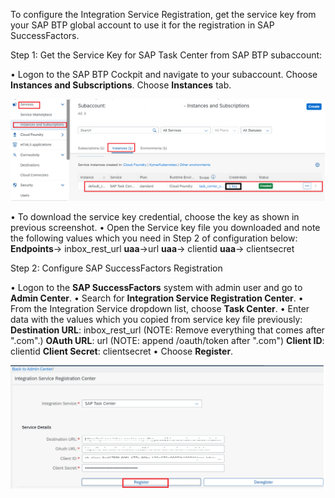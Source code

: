 To configure the Integration Service Registration, get the service key from your SAP BTP global account to use it for the registration in SAP SuccessFactors.

Step 1: Get the Service Key for SAP Task Center from SAP BTP subaccount:

•	Logon to the SAP BTP Cockpit and navigate to your subaccount. Choose **Instances and Subscriptions**. Choose **Instances** tab. 

![alt text](images/1.png)

•	To download the service key credential, choose the key as shown in previous screenshot.
•	Open the Service key file you downloaded and note the following values which you need in Step 2 of configuration below:
    **Endpoints**->  inbox_rest_url
    **uaa**->url
    **uaa**->  clientid
    **uaa**-> clientsecret

Step 2: Configure SAP SuccessFactors Registration

•	Logon to the **SAP SuccessFactors** system with admin user and go to **Admin Center**.
•	Search for **Integration Service Registration Center**.
•	From the Integration Service dropdown list, choose **Task Center**.
•	Enter data with the values which you copied from service key file previously:
        **Destination URL**: inbox_rest_url (NOTE: Remove everything that comes after ".com".)
        **OAuth URL**: url (NOTE: append /oauth/token after ".com")
        **Client ID**: clientid
        **Client Secret**: clientsecret
•	Choose **Register**.

![alt text](images/2.png)
